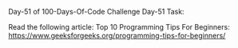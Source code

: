 Day-51 of 100-Days-Of-Code Challenge
Day-51 Task:

Read the following article: 
Top 10 Programming Tips For Beginners: https://www.geeksforgeeks.org/programming-tips-for-beginners/
